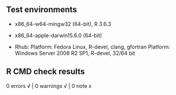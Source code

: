 ## Test environments

* x86_64-w64-mingw32 (64-bit), R 3.6.3
* x86_64-apple-darwin15.6.0 (64-bit)

* Rhub: Platform:	Fedora Linux, R-devel, clang, gfortran
        Platform: Windows Server 2008 R2 SP1, R-devel, 32/64 bit


## R CMD check results


0 errors √ | 0 warnings √ | 0 note x
